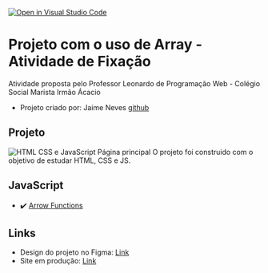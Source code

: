 [![Open in Visual Studio Code](https://classroom.github.com/assets/open-in-vscode-718a45dd9cf7e7f842a935f5ebbe5719a5e09af4491e668f4dbf3b35d5cca122.svg)](https://classroom.github.com/online_ide?assignment_repo_id=11573334&assignment_repo_type=AssignmentRepo)


# Projeto com o uso de Array - Atividade de Fixação
Atividade proposta pelo Professor Leonardo de Programação Web - Colégio Social Marista Irmão Ácacio  

- Projeto criado por: Jaime Neves  [github](https://github.com/jaimeneeves)

## Projeto
![HTML CSS e JavaScript](https://user-images.githubusercontent.com/6599252/169671524-20a26724-5e54-4303-b63e-e3b2cc06c0fc.png)
Página principal
O projeto foi construido com o objetivo de estudar HTML, CSS e JS.

## JavaScript
- :heavy_check_mark: [Arrow Functions](#arrow-functions-em-javascript)

## Links

- Design do projeto no Figma: [Link](https://www.figma.com/file/oDQ3sehgATgbsjd7T914Ku/Credit-Cards?node-id=0%3A1)
- Site em produção: [Link](https://card-custom-html.vercel.app)
